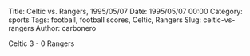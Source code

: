 Title: Celtic vs. Rangers, 1995/05/07
Date: 1995/05/07 00:00
Category: sports
Tags: football, football scores, Celtic, Rangers
Slug: celtic-vs-rangers
Author: carbonero


Celtic 3 - 0 Rangers
